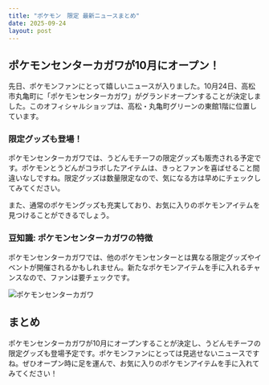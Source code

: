 ```yaml
---
title: "ポケモン　限定 最新ニュースまとめ"
date: 2025-09-24
layout: post
---
```



## ポケモンセンターカガワが10月にオープン！

先日、ポケモンファンにとって嬉しいニュースが入りました。10月24日、高松市丸亀町に「ポケモンセンターカガワ」がグランドオープンすることが決定しました。このオフィシャルショップは、高松・丸亀町グリーンの東館1階に位置しています。

### 限定グッズも登場！

ポケモンセンターカガワでは、うどんモチーフの限定グッズも販売される予定です。ポケモンとうどんがコラボしたアイテムは、きっとファンを喜ばせること間違いなしですね。限定グッズは数量限定なので、気になる方は早めにチェックしてみてください。

また、通常のポケモングッズも充実しており、お気に入りのポケモンアイテムを見つけることができるでしょう。

### 豆知識: ポケモンセンターカガワの特徴

ポケモンセンターカガワでは、他のポケモンセンターとは異なる限定グッズやイベントが開催されるかもしれません。新たなポケモンアイテムを手に入れるチャンスなので、ファンは要チェックです。

![ポケモンセンターカガワ](https://example.com/pokemon_center.jpg)

## まとめ

ポケモンセンターカガワが10月にオープンすることが決定し、うどんモチーフの限定グッズも登場予定です。ポケモンファンにとっては見逃せないニュースですね。ぜひオープン時に足を運んで、お気に入りのポケモンアイテムを手に入れてみてください！